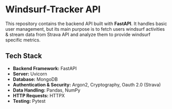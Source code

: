 # Windsurf-Tracker API

This repository contains the backend API built with **FastAPI**. It handles basic user management, but its main purpose is to fetch users windsurf activities & stream data from Strava API and analyze them to provide windsurf specific metrics.

## Tech Stack

- **Backend Framework:** FastAPI
- **Server:** Uvicorn
- **Database:** MongoDB
- **Authentication & Security:** Argon2, Cryptography, Oauth 2.0 (Strava)
- **Data Handling:** Pandas, NumPy
- **HTTP Requests:** HTTPX
- **Testing:** Pytest

